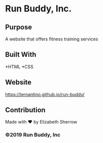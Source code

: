 # Run Buddy, Inc.

## Purpose
A website that offers fitness training services

## Built With
*HTML
*CSS

## Website
https://lernantino.github.io/run-buddy/

## Contribution
Made with ❤️ by Elizabeth Sherrow

### ©️2019 Run Buddy, Inc
